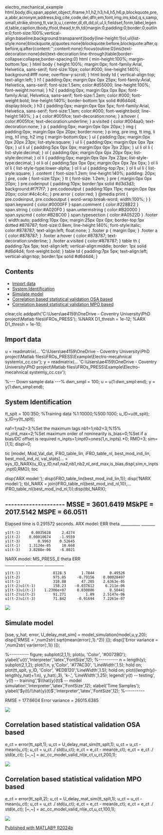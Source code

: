   electro\_mechanical\_example     html,body,div,span,applet,object,iframe,h1,h2,h3,h4,h5,h6,p,blockquote,pre,a,abbr,acronym,address,big,cite,code,del,dfn,em,font,img,ins,kbd,q,s,samp,small,strike,strong,tt,var,b,u,i,center,dl,dt,dd,ol,ul,li,fieldset,form,label,legend,table,caption,tbody,tfoot,thead,tr,th,td{margin:0;padding:0;border:0;outline:0;font-size:100%;vertical-align:baseline;background:transparent}body{line-height:1}ol,ul{list-style:none}blockquote,q{quotes:none}blockquote:before,blockquote:after,q:before,q:after{content:'';content:none}:focus{outine:0}ins{text-decoration:none}del{text-decoration:line-through}table{border-collapse:collapse;border-spacing:0} html { min-height:100%; margin-bottom:1px; } html body { height:100%; margin:0px; font-family:Arial, Helvetica, sans-serif; font-size:10px; color:#000; line-height:140%; background:#fff none; overflow-y:scroll; } html body td { vertical-align:top; text-align:left; } h1 { padding:0px; margin:0px 0px 25px; font-family:Arial, Helvetica, sans-serif; font-size:1.5em; color:#d55000; line-height:100%; font-weight:normal; } h2 { padding:0px; margin:0px 0px 8px; font-family:Arial, Helvetica, sans-serif; font-size:1.2em; color:#000; font-weight:bold; line-height:140%; border-bottom:1px solid #d6d4d4; display:block; } h3 { padding:0px; margin:0px 0px 5px; font-family:Arial, Helvetica, sans-serif; font-size:1.1em; color:#000; font-weight:bold; line-height:140%; } a { color:#005fce; text-decoration:none; } a:hover { color:#005fce; text-decoration:underline; } a:visited { color:#004aa0; text-decoration:none; } p { padding:0px; margin:0px 0px 20px; } img { padding:0px; margin:0px 0px 20px; border:none; } p img, pre img, tt img, li img, h1 img, h2 img { margin-bottom:0px; } ul { padding:0px; margin:0px 0px 20px 23px; list-style:square; } ul li { padding:0px; margin:0px 0px 7px 0px; } ul li ul { padding:5px 0px 0px; margin:0px 0px 7px 23px; } ul li ol li { list-style:decimal; } ol { padding:0px; margin:0px 0px 20px 0px; list-style:decimal; } ol li { padding:0px; margin:0px 0px 7px 23px; list-style-type:decimal; } ol li ol { padding:5px 0px 0px; margin:0px 0px 7px 0px; } ol li ol li { list-style-type:lower-alpha; } ol li ul { padding-top:7px; } ol li ul li { list-style:square; } .content { font-size:1.2em; line-height:140%; padding: 20px; } pre, code { font-size:12px; } tt { font-size: 1.2em; } pre { margin:0px 0px 20px; } pre.codeinput { padding:10px; border:1px solid #d3d3d3; background:#f7f7f7; } pre.codeoutput { padding:10px 11px; margin:0px 0px 20px; color:#4c4c4c; } pre.error { color:red; } @media print { pre.codeinput, pre.codeoutput { word-wrap:break-word; width:100%; } } span.keyword { color:#0000FF } span.comment { color:#228B22 } span.string { color:#A020F0 } span.untermstring { color:#B20000 } span.syscmd { color:#B28C00 } span.typesection { color:#A0522D } .footer { width:auto; padding:10px 0px; margin:25px 0px 0px; border-top:1px dotted #878787; font-size:0.8em; line-height:140%; font-style:italic; color:#878787; text-align:left; float:none; } .footer p { margin:0px; } .footer a { color:#878787; } .footer a:hover { color:#878787; text-decoration:underline; } .footer a:visited { color:#878787; } table th { padding:7px 5px; text-align:left; vertical-align:middle; border: 1px solid #d6d4d4; font-weight:bold; } table td { padding:7px 5px; text-align:left; vertical-align:top; border:1px solid #d6d4d4; }

Contents
--------

*   [Import data](#2)
*   [System Identification](#3)
*   [Simulate model](#4)
*   [Correlation based statistical validation OSA based](#5)
*   [Correlation based statistical validation MPO based](#6)

clear;clc
addpath('C:\\Users\\ae4159\\OneDrive - Coventry University\\PhD project\\Matlab files\\iFROs\_PRESS');
%NARX D1\_thresh = 1e-12;
%ARX D1\_thresh = 1e-10;

Import data
-----------

u = readmatrix(...
    'C:\\Users\\ae4159\\OneDrive - Coventry University\\PhD project\\Matlab files\\iFROs\_PRESS\\Example\\Electro-mecahnical system\\x\_cc.csv');
y = readmatrix(...
    'C:\\Users\\ae4159\\OneDrive - Coventry University\\PhD project\\Matlab files\\iFROs\_PRESS\\Example\\Electro-mecahnical system\\y\_cc.csv');

%--- Down sample data ---%
dwn\_smpl = 100;
u = u(1:dwn\_smpl:end);
y = y(1:dwn\_smpl:end);

System Identification
---------------------

tt\_splt = 100:350; %Training data %1:10000;%500:1000;
u\_ID=u(tt\_splt);
y\_ID=y(tt\_splt);

na1=1;na2=3;%Set the maximum lags
nb1=1;nb2=3;%15%
nl\_ord\_max=2;%Set maximum order of noninearity
is\_bias=0;%Set if a bias/DC offset is required
n\_inpts=1;inpt0=ones(1,n\_inpts).\*0;
RMO=3;
sim=\[1,1\];
displ=0;

tic
\[model, Mod\_Val\_dat, iFRO\_table\_lin, iFRO\_table\_nl, best\_mod\_ind\_lin, best\_mod\_ind\_nl, val\_stats\]...
    = sys\_ID\_NARX(u\_ID,y\_ID,na1,na2,nb1,nb2,nl\_ord\_max,is\_bias,displ,sim,n\_inpts,inpt0,RMO);
toc

disp('ARX model:'); disp(iFRO\_table\_lin{best\_mod\_ind\_lin,1});
disp('NARX model:'); tbl\_NARX = join(iFRO\_table\_nl{best\_mod\_ind\_nl,10},...
    iFRO\_table\_nl{best\_mod\_ind\_nl,1});disp(tbl\_NARX);

\--------------------
MSSE = 3601.6419
MSkPE = 2017.5142
MSPE = 66.0511
--------------------
Elapsed time is 0.291572 seconds.
ARX model:
                  ERR         theta 
               \_\_\_\_\_\_\_\_\_\_    \_\_\_\_\_\_\_

    y1(t-1)     0.0035628     2.4274
    y1(t-2)    0.00010674    -1.9559
    y1(t-3)        0.9963    0.52645
    u1(t-1)    1.3124e-05     10.668
    u1(t-3)    3.8288e-06    -6.8021

NARX model:
                      MS\_PRESS\_E      theta         ERR    
                      \_\_\_\_\_\_\_\_\_\_    \_\_\_\_\_\_\_\_\_    \_\_\_\_\_\_\_\_\_\_

    y1(t-1)               8128.5       1.7844       0.49526
    y1(t-2)               975.85     -0.79156    0.00028497
    u1(t-1)               318.88       47.205    2.6363e-05
    y1(t-2)u1(t-1)        158.23    -0.037612     6.211e-06
    y1(t-3)u1(t-1)    1.2306e+07     0.030086       0.50441
    u1(t-2)u1(t-2)        91.271         1.89    2.5147e-06
    u1(t-2)u1(t-3)        71.842     -0.91694    7.2261e-07

![](electro_mechanical_example_01.png)

Simulate model
--------------

\[sse, y\_hat, error, U\_delay\_mat\_sim\] = model\_simulation(model,u,y,20);
disp(\['RMSE = ',num2str( sqrt(mean(error(:,1).^2)) )\]);
disp(\['Error variance = ',num2str( var(error(:,1)) )\]);

%----------
figure;
subplot(2,1,1); plot(u, 'Color', '#0072BD');
ylabel('$u(t)$','Interpreter','latex','FontSize',12);
%----------
n = length(y);
subplot(2,1,2);
plot(1:n, y,'Color', '#77AC30', 'LineWidth',1.5); hold on;
plot(tt\_splt, y\_ID, 'Color', '#EDB120','LineWidth',1.5); hold on;
plot((length(y)-length(y\_hat)+1:n), y\_hat(:,3), 'k-.', 'LineWidth',1.25);
legend('$y(t)$ -- testing', '$y(t)$ -- training','$\\hat{y}(t)$ -- model simulation','Interpreter','latex','FontSize',12);
xlabel('Time Samples');
ylabel('$y(t)/\\hat{y}(t)$','Interpreter','latex','FontSize',12);
%----------

RMSE = 177.6604
Error variance = 26015.6385

![](electro_mechanical_example_02.png)

Correlation based statistical validation OSA based
--------------------------------------------------

e\_ct = error(tt\_splt,1);
u\_ct = U\_delay\_mat\_sim(tt\_splt,1);
u\_ct = u\_ct - mean(u\_ct);
u\_ct = u\_ct ./ std(u\_ct);
e\_ct = e\_ct - mean(e\_ct);
e\_ct = e\_ct ./ std(e\_ct);
\[~,~\] = ac\_cc\_model\_valid\_nl(e\_ct,u\_ct,200,1);

![](electro_mechanical_example_03.png)

Correlation based statistical validation MPO based
--------------------------------------------------

e\_ct = error(tt\_splt,2);
u\_ct = U\_delay\_mat\_sim(tt\_splt,1);
u\_ct = u\_ct - mean(u\_ct);
u\_ct = u\_ct ./ std(u\_ct);
e\_ct = e\_ct - mean(e\_ct);
e\_ct = e\_ct ./ std(e\_ct);
\[~,~\] = ac\_cc\_model\_valid\_nl(e\_ct,u\_ct,100,1);

![](electro_mechanical_example_04.png)

  
[Published with MATLAB® R2024b](https://www.mathworks.com/products/matlab/)